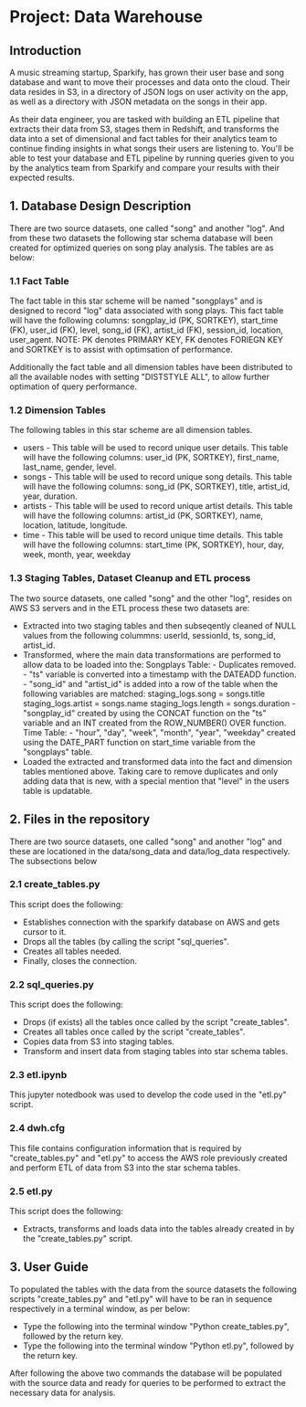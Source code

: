 # Project: Data Warehouse


## Introduction
A music streaming startup, Sparkify, has grown their user base and song database and want to move their processes and data onto the cloud. Their data resides in S3, in a directory of JSON logs on user activity on the app, as well as a directory with JSON metadata on the songs in their app.

As their data engineer, you are tasked with building an ETL pipeline that extracts their data from S3, stages them in Redshift, and transforms the data into a set of dimensional and fact tables for their analytics team to continue finding insights in what songs their users are listening to. You'll be able to test your database and ETL pipeline by running queries given to you by the analytics team from Sparkify and compare your results with their expected results.


## 1. Database Design Description
There are two source datasets, one called "song" and another "log". And from these two datasets the following star schema database will been created for optimized queries on song play analysis. The tables are as below:

### 1.1 Fact Table
The fact table in this star scheme will be named "songplays" and is designed to record "log" data associated with song plays. This fact table will have the
following columns: songplay_id (PK, SORTKEY), start_time (FK), user_id (FK), level, song_id (FK), artist_id (FK), session_id, location, user_agent. NOTE: PK denotes
PRIMARY KEY, FK denotes FORIEGN KEY and SORTKEY is to assist with optimsation of performance.

Additionally the fact table and all dimension tables have been distributed to all the available nodes with setting "DISTSTYLE ALL", to allow further optimation of query performance.
### 1.2 Dimension Tables
The following tables in this star scheme are all dimension tables.
- users - This table will be used to record unique user details. This table will have the following columns:
            user_id (PK, SORTKEY), first_name, last_name, gender, level.
- songs - This table will be used to record unique song details. This table will have the following columns:
            song_id (PK, SORTKEY), title, artist_id, year, duration.
- artists - This table will be used to record unique artist details. This table will have the following columns:
            artist_id (PK, SORTKEY), name, location, latitude, longitude.
- time - This table will be used to record unique time details. This table will have the following columns: 
            start_time (PK, SORTKEY), hour, day, week, month, year, weekday

### 1.3 Staging Tables, Dataset Cleanup and ETL process
The two source datasets, one called "song" and the other "log", resides on AWS S3 servers and in the ETL process these two datasets are:
- Extracted into two staging tables and then subseqently cleaned of NULL values from the following colummns:
    userId, sessionId, ts, song_id,  artist_id.
- Transformed, where the main data transformations are performed to allow data to be loaded into the:
    Songplays Table:
        - Duplicates removed.
        - "ts" variable is converted into a timestamp with the DATEADD function.
        - "song_id" and "artist_id" is added into a row of the table when the following variables are matched:
            staging_logs.song = songs.title
            staging_logs.artist = songs.name
            staging_logs.length = songs.duration
        - "songplay_id" created by using the CONCAT function on the "ts" variable and an INT created from the ROW_NUMBER() OVER function.
    Time Table:
        - "hour", "day", "week", "month", "year", "weekday" created using the DATE_PART function on start_time variable from the "songplays" table. 
- Loaded the extracted and transformed data into the fact and dimension tables mentioned above. Taking care to remove duplicates and only adding data that is new, with a special mention that "level" in the users table is updatable.
    

## 2. Files in the repository
There are two source datasets, one called "song" and another "log" and these are locationed in the data/song_data and data/log_data respectively. The subsections below 

### 2.1 create_tables.py
This script does the following:
- Establishes connection with the sparkify database on AWS and gets cursor to it.  
- Drops all the tables (by calling the script "sql_queries".  
- Creates all tables needed. 
- Finally, closes the connection.

### 2.2 sql_queries.py
This script does the following:  
- Drops (if exists) all the tables once called by the script "create_tables".  
- Creates all tables once called by the script "create_tables".
- Copies data from S3 into staging tables.
- Transform and insert data from staging tables into star schema tables.

### 2.3 etl.ipynb
This jupyter notedbook was used to develop the code used in the "etl.py" script.

### 2.4 dwh.cfg
This file contains configuration information that is required by "create_tables.py" and "etl.py" to access the AWS role previously created and perform ETL of data from S3 into the star schema tables.

### 2.5 etl.py
This script does the following:  
- Extracts, transforms and loads data into the tables already created in by the "create_tables.py" script. 


## 3. User Guide
To populated the tables with the data from the source datasets the following scripts "create_tables.py" and "etl.py" will have to be ran in sequence respectively in a terminal window, as per below:
- Type the following into the terminal window "Python create_tables.py", followed by the return key.
- Type the following into the terminal window "Python etl.py", followed by the return key.

After following the above two commands the database will be populated with the source data and ready for queries to be performed to extract the necessary data for analysis.
